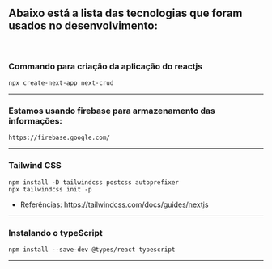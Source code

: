 ## Abaixo está a lista das tecnologias que foram usados no desenvolvimento:

<br>

### Commando para criação da aplicação do reactjs

    npx create-next-app next-crud

<hr>

### Estamos usando firebase para armazenamento das informações:
    
    https://firebase.google.com/

<hr>

### Tailwind CSS

    npm install -D tailwindcss postcss autoprefixer
    npx tailwindcss init -p

- Referências: https://tailwindcss.com/docs/guides/nextjs

<hr>

### Instalando o typeScript

    npm install --save-dev @types/react typescript

<hr>
